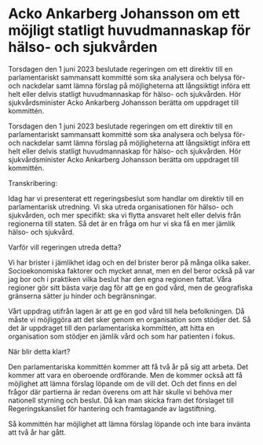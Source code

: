 # Acko Ankarberg Johansson om ett möjligt statligt huvudmannaskap för hälso- och sjukvården

Torsdagen den 1 juni 2023 beslutade regeringen om ett direktiv till en parlamentariskt sammansatt kommitté som ska analysera och belysa för- och nackdelar samt lämna förslag på möjligheterna att långsiktigt införa ett helt eller delvis statligt huvudmannaskap för hälso- och sjukvården. Hör sjukvårdsminister Acko Ankarberg Johansson berätta om uppdraget till kommittén.

Torsdagen den 1 juni 2023 beslutade regeringen om ett direktiv till en parlamentariskt sammansatt kommitté som ska analysera och belysa för- och nackdelar samt lämna förslag på möjligheterna att långsiktigt införa ett helt eller delvis statligt huvudmannaskap för hälso- och sjukvården. Hör sjukvårdsminister Acko Ankarberg Johansson berätta om uppdraget till kommittén.

Transkribering:

Idag har vi presenterat ett regeringsbeslut som handlar om direktiv till en parlamentarisk utredning. Vi ska utreda organisationen för hälso- och sjukvården, och mer specifikt: ska vi flytta ansvaret helt eller delvis från regionerna till staten. Så det är en fråga om hur vi ska få en mer jämlik hälso- och sjukvård.

Varför vill regeringen utreda detta?

Vi har brister i jämlikhet idag och en del brister beror på många olika saker. Socioekonomiska faktorer och mycket annat, men en del beror också på var jag bor och i praktiken vilka beslut har den egna regionen fattat. Våra regioner gör sitt bästa varje dag för att ge en god vård, men de geografiska gränserna sätter ju hinder och begränsningar.

Vårt uppdrag utifrån lagen är att ge en god vård till hela befolkningen. Då måste vi möjliggöra att det sker genom en organisation som stödjer det. Så det är uppdraget till den parlamentariska kommittén, att hitta en organisation som stödjer en jämlik vård och som har patienten i fokus.

När blir detta klart?

Den parlamentariska kommittén kommer att få två år på sig att arbeta. Det kommer att vara en oberoende ordförande. Men de kommer också att få möjlighet att lämna förslag löpande om de vill det. Och det finns en del frågor där partierna är redan överens om att här skulle vi behöva mer nationell styrning och beslut. Då kan man skicka fram det förslaget till Regeringskansliet för hantering och framtagande av lagstiftning.

Så kommittén har möjlighet att lämna förslag löpande och inte bara invänta att två år har gått.
